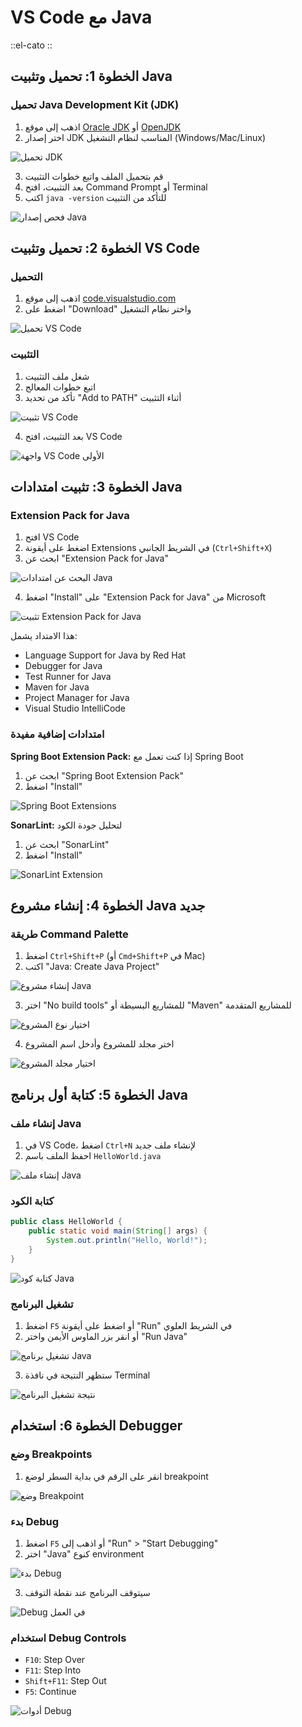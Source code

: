 # VS Code مع Java

::el-cato
::

## الخطوة 1: تحميل وتثبيت Java

### تحميل Java Development Kit (JDK)

1. اذهب إلى موقع [Oracle JDK](https://www.oracle.com/java/technologies/downloads/) أو [OpenJDK](https://openjdk.org/)
2. اختر إصدار JDK المناسب لنظام التشغيل (Windows/Mac/Linux)

![تحميل JDK](placeholder-jdk-download.png)

3. قم بتحميل الملف واتبع خطوات التثبيت
4. بعد التثبيت، افتح Command Prompt أو Terminal
5. اكتب `java -version` للتأكد من التثبيت

![فحص إصدار Java](placeholder-java-version-check.png)

## الخطوة 2: تحميل وتثبيت VS Code

### التحميل
1. اذهب إلى موقع [code.visualstudio.com](https://code.visualstudio.com)
2. اضغط على "Download" واختر نظام التشغيل

![تحميل VS Code](placeholder-vscode-download.png)

### التثبيت
1. شغل ملف التثبيت
2. اتبع خطوات المعالج
3. تأكد من تحديد "Add to PATH" أثناء التثبيت

![تثبيت VS Code](placeholder-vscode-installation.png)

4. بعد التثبيت، افتح VS Code

![واجهة VS Code الأولى](placeholder-vscode-first-launch.png)

## الخطوة 3: تثبيت امتدادات Java

### Extension Pack for Java
1. افتح VS Code
2. اضغط على أيقونة Extensions في الشريط الجانبي (`Ctrl+Shift+X`)
3. ابحث عن "Extension Pack for Java"

![البحث عن امتدادات Java](placeholder-vscode-java-extensions-search.png)

4. اضغط "Install" على "Extension Pack for Java" من Microsoft

![تثبيت Extension Pack for Java](placeholder-java-extension-pack-install.png)

هذا الامتداد يشمل:
- Language Support for Java by Red Hat
- Debugger for Java
- Test Runner for Java
- Maven for Java
- Project Manager for Java
- Visual Studio IntelliCode

### امتدادات إضافية مفيدة

**Spring Boot Extension Pack:**
إذا كنت تعمل مع Spring Boot
1. ابحث عن "Spring Boot Extension Pack"
2. اضغط "Install"

![Spring Boot Extensions](placeholder-spring-boot-extensions.png)

**SonarLint:**
لتحليل جودة الكود
1. ابحث عن "SonarLint"
2. اضغط "Install"

![SonarLint Extension](placeholder-sonarlint-extension.png)

## الخطوة 4: إنشاء مشروع Java جديد

### طريقة Command Palette
1. اضغط `Ctrl+Shift+P` (أو `Cmd+Shift+P` في Mac)
2. اكتب "Java: Create Java Project"

![إنشاء مشروع Java](placeholder-create-java-project.png)

3. اختر "No build tools" للمشاريع البسيطة أو "Maven" للمشاريع المتقدمة

![اختيار نوع المشروع](placeholder-project-type-selection.png)

4. اختر مجلد للمشروع وأدخل اسم المشروع

![اختيار مجلد المشروع](placeholder-project-folder-selection.png)

## الخطوة 5: كتابة أول برنامج Java

### إنشاء ملف Java
1. في VS Code، اضغط `Ctrl+N` لإنشاء ملف جديد
2. احفظ الملف باسم `HelloWorld.java`

![إنشاء ملف Java](placeholder-create-java-file.png)

### كتابة الكود
```java
public class HelloWorld {
    public static void main(String[] args) {
        System.out.println("Hello, World!");
    }
}
```

![كتابة كود Java](placeholder-write-java-code.png)

### تشغيل البرنامج
1. اضغط `F5` أو اضغط على أيقونة "Run" في الشريط العلوي
2. أو انقر بزر الماوس الأيمن واختر "Run Java"

![تشغيل برنامج Java](placeholder-run-java-program.png)

3. ستظهر النتيجة في نافذة Terminal

![نتيجة تشغيل البرنامج](placeholder-java-output.png)

## الخطوة 6: استخدام Debugger

### وضع Breakpoints
1. انقر على الرقم في بداية السطر لوضع breakpoint

![وضع Breakpoint](placeholder-set-breakpoint.png)

### بدء Debug
1. اضغط `F5` أو اذهب إلى "Run" > "Start Debugging"
2. اختر "Java" كنوع environment

![بدء Debug](placeholder-start-debugging.png)

3. سيتوقف البرنامج عند نقطة التوقف

![Debug في العمل](placeholder-debugging-in-action.png)

### استخدام Debug Controls
- `F10`: Step Over
- `F11`: Step Into
- `Shift+F11`: Step Out
- `F5`: Continue

![أدوات Debug](placeholder-debug-controls.png)
